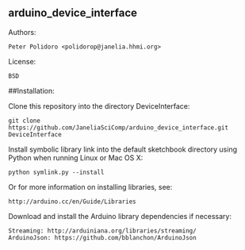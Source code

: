 arduino_device_interface
------------------------

Authors:

    Peter Polidoro <polidorop@janelia.hhmi.org>

License:

    BSD

##Installation:

Clone this repository into the directory DeviceInterface:

    git clone https://github.com/JaneliaSciComp/arduino_device_interface.git DeviceInterface

Install symbolic library link into the default sketchbook directory
using Python when running Linux or Mac OS X:

```
python symlink.py --install
```

Or for more information on installing libraries, see:

    http://arduino.cc/en/Guide/Libraries

Download and install the Arduino library dependencies if necessary:

    Streaming: http://arduiniana.org/libraries/streaming/
    ArduinoJson: https://github.com/bblanchon/ArduinoJson

